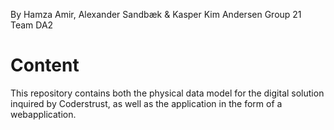By Hamza Amir, Alexander Sandbæk & Kasper Kim Andersen
Group 21
Team DA2

# Content
This repository contains both the physical data model for the digital solution inquired by Coderstrust, as well as the application in the form of a webapplication.
